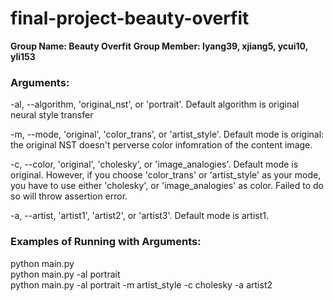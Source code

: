 # final-project-beauty-overfit

**Group Name: Beauty Overfit**
**Group Member: lyang39, xjiang5, ycui10, yli153**



### Arguments:
-al, --algorithm, 'original_nst', or 'portrait'. Default algorithm is original neural style transfer

-m, --mode, 'original', 'color_trans', or 'artist_style'. Default mode is original: the original NST doesn't perverse color infomration of the content image. 

-c, --color, 'original', 'cholesky', or 'image_analogies'. Default mode is original. However, if you choose 'color_trans' or 'artist_style' as your mode, you have to use either 'cholesky', or 'image_analogies' as color. Failed to do so will throw assertion error.

-a, --artist, 'artist1', 'artist2', or 'artist3'. Default mode is artist1. 

### Examples of Running with Arguments:

python main.py \
python main.py -al portrait \
python main.py -al portrait -m artist_style -c cholesky -a artist2

